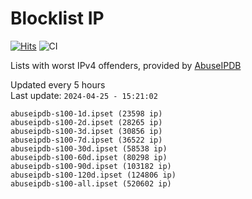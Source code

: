 # Blocklist IP

[![Hits](https://hits.seeyoufarm.com/api/count/incr/badge.svg?url=https%3A%2F%2Fgithub.com%2Fborestad%2Fblocklist-ip%2F&count_bg=%2379C83D&title_bg=%23555555&icon=&icon_color=%23E7E7E7&title=hits&edge_flat=false)](https://hits.seeyoufarm.com)  ![CI](https://img.shields.io/github/workflow/status/borestad/blocklist-ip/CI?style=flat-square)

Lists with worst IPv4 offenders, provided by [AbuseIPDB](https://www.abuseipdb.com/)

<!-- FOOTER-PLACEHOLDER -->
Updated every 5 hours<br>
Last update: `2024-04-25 - 15:21:02`
```
abuseipdb-s100-1d.ipset (23598 ip)
abuseipdb-s100-2d.ipset (28265 ip)
abuseipdb-s100-3d.ipset (30856 ip)
abuseipdb-s100-7d.ipset (36522 ip)
abuseipdb-s100-30d.ipset (58538 ip)
abuseipdb-s100-60d.ipset (80298 ip)
abuseipdb-s100-90d.ipset (103182 ip)
abuseipdb-s100-120d.ipset (124806 ip)
abuseipdb-s100-all.ipset (520602 ip)
```
